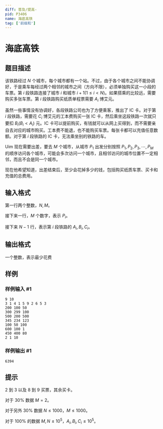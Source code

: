 ```yaml
---
diff: 普及/提高-
pid: P3406
name: 海底高铁
tag: ['前缀和']
---
```

# 海底高铁
## 题目描述

该铁路经过 $N$ 个城市，每个城市都有一个站。不过，由于各个城市之间不能协调好，于是乘车每经过两个相邻的城市之间（方向不限），必须单独购买这一小段的车票。第 $i$ 段铁路连接了城市 $i$ 和城市 $i+1(1\leq i<N)$。如果搭乘的比较远，需要购买多张车票。第 $i$ 段铁路购买纸质单程票需要 $A_i$ 博艾元。

虽然一些事情没有协调好，各段铁路公司也为了方便乘客，推出了 IC 卡。对于第 $i$ 段铁路，需要花 $C_i$ 博艾元的工本费购买一张 IC 卡，然后乘坐这段铁路一次就只要扣 $B_i(B_i<A_i)$ 元。IC 卡可以提前购买，有钱就可以从网上买得到，而不需要亲自去对应的城市购买。工本费不能退，也不能购买车票。每张卡都可以充值任意数额。对于第 $i$ 段铁路的 IC 卡，无法乘坐别的铁路的车。

Uim 现在需要出差，要去 $M$ 个城市，从城市 $P_1$ 出发分别按照 $P_1,P_2,P_3,\cdots,P_M$ 的顺序访问各个城市，可能会多次访问一个城市，且相邻访问的城市位置不一定相邻，而且不会是同一个城市。

现在他希望知道，出差结束后，至少会花掉多少的钱，包括购买纸质车票、买卡和充值的总费用。
## 输入格式

第一行两个整数，$N,M$。

接下来一行，$M$ 个数字，表示 $P_i$。

接下来 $N-1$ 行，表示第 $i$ 段铁路的 $A_i,B_i,C_i$。
## 输出格式

一个整数，表示最少花费
## 样例

### 样例输入 #1
```
9 10
3 1 4 1 5 9 2 6 5 3
200 100 50
300 299 100
500 200 500
345 234 123
100 50 100
600 100 1
450 400 80
2 1 10
```
### 样例输出 #1
```
6394
```
## 提示

$2$ 到 $3$ 以及 $8$ 到 $9$ 买票，其余买卡。

对于 $30\%$ 数据 $M=2$。

对于另外 $30\%$ 数据 $N\leq1000，M\leq1000$。

对于 $100\%$ 的数据 $M,N\leq 10^5，A_i,B_i,C_i\le10^5$。

